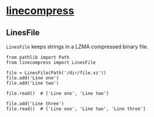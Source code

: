 # [linecompress](https://github.com/rtmigo/linecompress_py#readme)

## LinesFile

`LinesFile` keeps strings in a LZMA compressed binary file.

```python3
from pathlib import Path
from linecompress import LinesFile

file = LinesFile(Path('/dir/file.xz'))
file.add('Line one')
file.add('Line two')

file.read()  # ['Line one', 'Line two']

file.add('Line three')
file.read()  # ['Line one', 'Line two', 'Line three']
```